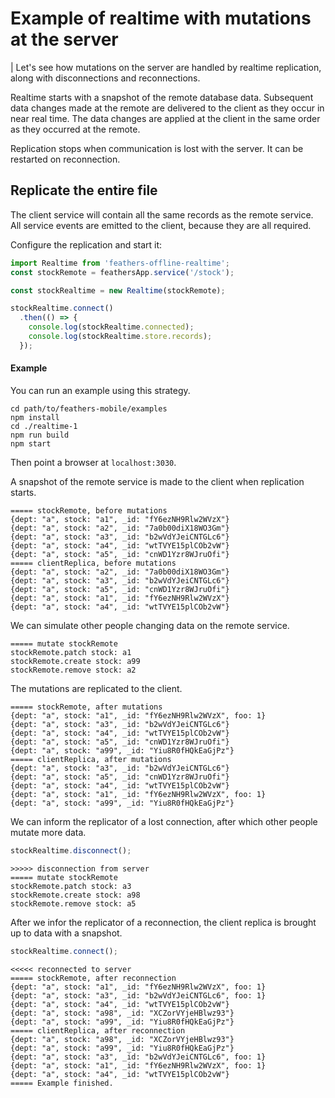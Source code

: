 # Example of realtime with mutations at the server

| Let's see how mutations on the server are handled by realtime replication,
along with disconnections and reconnections.

Realtime starts with a snapshot of the remote database data.
Subsequent data changes made at the remote are delivered to the client as they occur in near real time.
The data changes are applied at the client in the same order as they occurred at the remote.

Replication stops when communication is lost with the server.
It can be restarted on reconnection.

## Replicate the entire file

The client service will contain all the same records as the remote service.
All service events are emitted to the client, because they are all required.

Configure the replication and start it:
```javascript
import Realtime from 'feathers-offline-realtime';
const stockRemote = feathersApp.service('/stock');

const stockRealtime = new Realtime(stockRemote);

stockRealtime.connect()
  .then(() => {
    console.log(stockRealtime.connected);
    console.log(stockRealtime.store.records);
  });
```

#### Example

You can run an example using this strategy.
```text
cd path/to/feathers-mobile/examples
npm install
cd ./realtime-1
npm run build
npm start
```
Then point a browser at `localhost:3030`.

A snapshot of the remote service is made to the client when replication starts.
```text
===== stockRemote, before mutations
{dept: "a", stock: "a1", _id: "fY6ezNH9Rlw2WVzX"}
{dept: "a", stock: "a2", _id: "7a0b00diX18WO3Gm"}
{dept: "a", stock: "a3", _id: "b2wVdYJeiCNTGLc6"}
{dept: "a", stock: "a4", _id: "wtTVYE15plCOb2vW"}
{dept: "a", stock: "a5", _id: "cnWD1Yzr8WJruOfi"}
===== clientReplica, before mutations
{dept: "a", stock: "a2", _id: "7a0b00diX18WO3Gm"}
{dept: "a", stock: "a3", _id: "b2wVdYJeiCNTGLc6"}
{dept: "a", stock: "a5", _id: "cnWD1Yzr8WJruOfi"}
{dept: "a", stock: "a1", _id: "fY6ezNH9Rlw2WVzX"}
{dept: "a", stock: "a4", _id: "wtTVYE15plCOb2vW"}
```

We can simulate other people changing data on the remote service.
```text
===== mutate stockRemote
stockRemote.patch stock: a1
stockRemote.create stock: a99
stockRemote.remove stock: a2
```

The mutations are replicated to the client.
```text
===== stockRemote, after mutations
{dept: "a", stock: "a1", _id: "fY6ezNH9Rlw2WVzX", foo: 1}
{dept: "a", stock: "a3", _id: "b2wVdYJeiCNTGLc6"}
{dept: "a", stock: "a4", _id: "wtTVYE15plCOb2vW"}
{dept: "a", stock: "a5", _id: "cnWD1Yzr8WJruOfi"}
{dept: "a", stock: "a99", _id: "Yiu8R0fHQkEaGjPz"}
===== clientReplica, after mutations
{dept: "a", stock: "a3", _id: "b2wVdYJeiCNTGLc6"}
{dept: "a", stock: "a5", _id: "cnWD1Yzr8WJruOfi"}
{dept: "a", stock: "a4", _id: "wtTVYE15plCOb2vW"}
{dept: "a", stock: "a1", _id: "fY6ezNH9Rlw2WVzX", foo: 1}
{dept: "a", stock: "a99", _id: "Yiu8R0fHQkEaGjPz"}
```

We can inform the replicator of a lost connection, after which other people mutate more data.
```javascript
stockRealtime.disconnect();
```
```text
>>>>> disconnection from server
===== mutate stockRemote
stockRemote.patch stock: a3
stockRemote.create stock: a98
stockRemote.remove stock: a5
```

After we infor the replicator of a reconnection,
the client replica is brought up to data with a snapshot.
```javascript
stockRealtime.connect();
```
```text
<<<<< reconnected to server
===== stockRemote, after reconnection
{dept: "a", stock: "a1", _id: "fY6ezNH9Rlw2WVzX", foo: 1}
{dept: "a", stock: "a3", _id: "b2wVdYJeiCNTGLc6", foo: 1}
{dept: "a", stock: "a4", _id: "wtTVYE15plCOb2vW"}
{dept: "a", stock: "a98", _id: "XCZorVYjeHBlwz93"}
{dept: "a", stock: "a99", _id: "Yiu8R0fHQkEaGjPz"}
===== clientReplica, after reconnection
{dept: "a", stock: "a98", _id: "XCZorVYjeHBlwz93"}
{dept: "a", stock: "a99", _id: "Yiu8R0fHQkEaGjPz"}
{dept: "a", stock: "a3", _id: "b2wVdYJeiCNTGLc6", foo: 1}
{dept: "a", stock: "a1", _id: "fY6ezNH9Rlw2WVzX", foo: 1}
{dept: "a", stock: "a4", _id: "wtTVYE15plCOb2vW"}
===== Example finished.
```